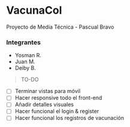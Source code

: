 # VacunaCol

Proyecto de Media Técnica - Pascual Bravo

### Integrantes

- Yosman R.
- Juan M.
- Deiby B.

> TO-DO

- [ ] Terminar vistas para móvil
- [ ] Hacer responsive todo el front-end
- [ ] Añadir detalles visuales
- [ ] Hacer funcional el login & register
- [ ] Hacer funcional los registros de vacunación
